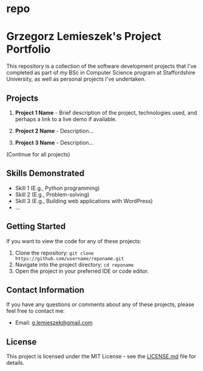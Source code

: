 # repo
# Grzegorz Lemieszek's Project Portfolio

This repository is a collection of the software development projects that I've completed as part of my BSc in Computer Science program at Staffordshire University, as well as personal projects I've undertaken. 

## Projects

1. **Project 1 Name** - Brief description of the project, technologies used, and perhaps a link to a live demo if available.

2. **Project 2 Name** - Description...

3. **Project 3 Name** - Description...

(Continue for all projects)

## Skills Demonstrated

* Skill 1 (E.g., Python programming)
* Skill 2 (E.g., Problem-solving)
* Skill 3 (E.g., Building web applications with WordPress)
* ...

## Getting Started

If you want to view the code for any of these projects:

1. Clone the repository: `git clone https://github.com/username/reponame.git`
2. Navigate into the project directory: `cd reponame`
3. Open the project in your preferred IDE or code editor.

## Contact Information

If you have any questions or comments about any of these projects, please feel free to contact me:

- Email: g.lemieszek@gmail.com

## License

This project is licensed under the MIT License - see the [LICENSE.md](LICENSE.md) file for details.
